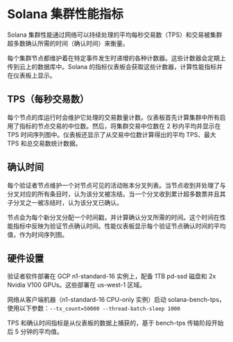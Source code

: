 # Solana 集群性能指标

Solana 集群性能通过网络可以持续处理的平均每秒交易数（TPS）和交易被集群超多数确认所需的时间（确认时间）来衡量。

每个集群节点都维护着在特定事件发生时递增的各种计数器。这些计数器会定期上传到云上的数据库中。Solana 的指标仪表板会获取这些计数器，计算性能指标并在仪表板上显示。

## TPS（每秒交易数）

每个节点的库运行时会维护它处理的交易数量计数。仪表板首先计算集群中所有启用了指标的节点交易的中位数。然后，将集群交易中位数在 2 秒内平均并显示在 TPS 时间序列图中。仪表板还显示了从交易中位数计算得出的平均 TPS、最大 TPS 和总交易数统计数据。

## 确认时间

每个验证者节点维护一个对节点可见的活动账本分叉列表。当节点收到并处理了与分叉对应的所有条目时，认为该分叉被冻结。当一个分叉收到累计超多数票并且其子分叉之一被冻结时，认为该分叉已确认。

节点会为每个新分叉分配一个时间戳，并计算确认分叉所需的时间。这个时间在性能指标中反映为验证节点确认时间。性能仪表板显示每个验证节点确认时间的平均值，作为时间序列图。

## 硬件设置

验证者软件部署在 GCP n1-standard-16 实例上，配备 1TB pd-ssd 磁盘和 2x Nvidia V100 GPUs。这些部署在 us-west-1 区域。

网络从客户端机器（n1-standard-16 CPU-only 实例）启动 solana-bench-tps，使用以下参数：`--tx_count=50000 --thread-batch-sleep 1000`

TPS 和确认时间指标是从仪表板的数据上捕获的，基于 bench-tps 传输阶段开始后 5 分钟的平均值。
